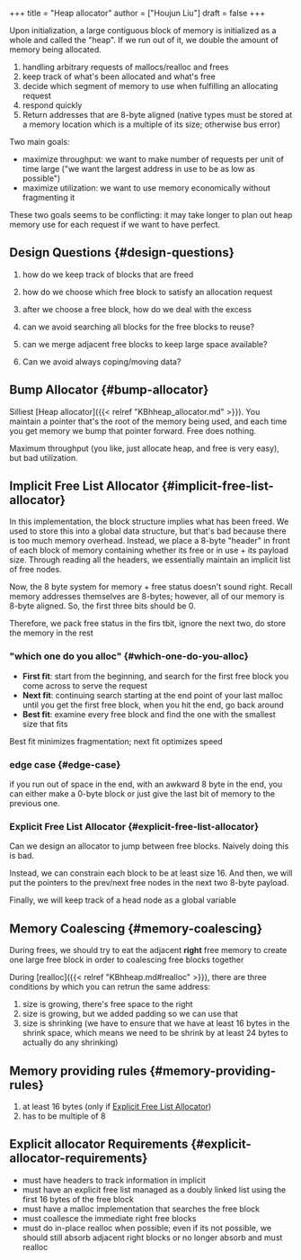 +++
title = "Heap allocator"
author = ["Houjun Liu"]
draft = false
+++

Upon initialization, a large contiguous block of memory is initialized as a whole and called the "heap". If we run out of it, we double the amount of memory being allocated.

1.  handling arbitrary requests of mallocs/realloc and frees
2.  keep track of what's been allocated and what's free
3.  decide which segment of memory to use when fulfilling an allocating request
4.  respond quickly
5.  Return addresses that are 8-byte aligned (native types must be stored at a memory location which is a multiple of its size; otherwise bus error)

Two main goals:

-   maximize throughput: we want to make number of requests per unit of time large ("we want the largest address in use to be as low as possible")
-   maximize utilization: we want to use memory economically without fragmenting it

These two goals seems to be conflicting: it may take longer to plan out heap memory use for each request if we want to have perfect.


## Design Questions {#design-questions}

1.  how do we keep track of blocks that are freed
2.  how do we choose which free block to satisfy an allocation request
3.  after we choose a free block, how do we deal with the excess

4.  can we avoid searching all blocks for the free blocks to reuse?
5.  can we merge adjacent free blocks to keep large space available?
6.  Can we avoid always coping/moving data?


## Bump Allocator {#bump-allocator}

Silliest [Heap allocator]({{< relref "KBhheap_allocator.md" >}}). You maintain a pointer that's the root of the memory being used, and each time you get memory we bump that pointer forward. Free does nothing.

Maximum throughput (you like, just allocate heap, and free is very easy), but bad utilization.


## Implicit Free List Allocator {#implicit-free-list-allocator}

In this implementation, the block structure implies what has been freed. We used to store this into a global data structure, but that's bad because there is too much memory overhead. Instead, we place a 8-byte "header" in front of each block of memory containing whether its free or in use + its payload size. Through reading all the headers, we essentially maintain an implicit list of free nodes.

Now, the 8 byte system for memory + free status doesn't sound right. Recall memory addresses themselves are 8-bytes; however, all of our memory is 8-byte aligned. So, the first three bits should be 0.

Therefore, we pack free status in the firs tbit, ignore the next two, do store the memory in the rest


### "which one do you alloc" {#which-one-do-you-alloc}

-   **First fit**: start from the beginning, and search for the first free block you come across to serve the request
-   **Next fit**: continuing search starting at the end point of your last malloc until you get the first free block, when you hit the end, go back around
-   **Best fit**: examine every free block and find the one with the smallest size that fits

Best fit minimizes fragmentation; next fit optimizes speed


### edge case {#edge-case}

if you run out of space in the end, with an awkward 8 byte in the end, you can either make a 0-byte block or just give the last bit of memory to the previous one.


### Explicit Free List Allocator {#explicit-free-list-allocator}

Can we design an allocator to jump between free blocks. Naively doing this is bad.

Instead, we can constrain each block to be at least size 16. And then, we will put the pointers to the prev/next free nodes in the next two 8-byte payload.

Finally, we will keep track of a head node as a global variable


## Memory Coalescing {#memory-coalescing}

During frees, we should try to eat the adjacent **right** free memory to create one large free block in order to coalescing free blocks together

During [realloc]({{< relref "KBhheap.md#realloc" >}}), there are three conditions by which you can retrun the same address:

1.  size is growing, there's free space to the right
2.  size is growing, but we added padding so we can use that
3.  size is shrinking (we have to ensure that we have at least 16 bytes in the shrink space, which means we need to be shrink by at least 24 bytes to actually do any shrinking)


## Memory providing rules {#memory-providing-rules}

1.  at least 16 bytes (only if [Explicit Free List Allocator](#explicit-free-list-allocator))
2.  has to be multiple of 8


## Explicit allocator Requirements {#explicit-allocator-requirements}

-   must have headers to track information in implicit
-   must have an explicit free list managed as a doubly linked list using the first 16 bytes of the free block
-   must have a malloc implementation that searches the free block
-   must coallesce the immediate right free blocks
-   must do in-place realloc when possible; even if its not possible, we should still absorb adjacent right blocks or no longer absorb and must realloc
